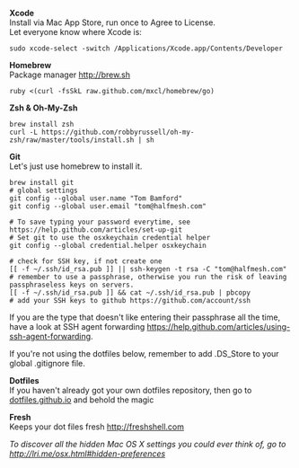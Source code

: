 
**Xcode**  
Install via Mac App Store, run once to Agree to License.  
Let everyone know where Xcode is:

    sudo xcode-select -switch /Applications/Xcode.app/Contents/Developer

**Homebrew**  
Package manager http://brew.sh

    ruby <(curl -fsSkL raw.github.com/mxcl/homebrew/go)

**Zsh &amp; Oh-My-Zsh**

    brew install zsh
    curl -L https://github.com/robbyrussell/oh-my-zsh/raw/master/tools/install.sh | sh

**Git**  
Let's just use homebrew to install it.

    brew install git
    # global settings
    git config --global user.name "Tom Bamford"
    git config --global user.email "tom@halfmesh.com"
    
    # To save typing your password everytime, see https://help.github.com/articles/set-up-git
    # Set git to use the osxkeychain credential helper
    git config --global credential.helper osxkeychain
    
    # check for SSH key, if not create one
    [[ -f ~/.ssh/id_rsa.pub ]] || ssh-keygen -t rsa -C "tom@halfmesh.com"
    # remember to use a passphrase, otherwise you run the risk of leaving passphraseless keys on servers.
    [[ -f ~/.ssh/id_rsa.pub ]] && cat ~/.ssh/id_rsa.pub | pbcopy
    # add your SSH keys to github https://github.com/account/ssh
    
If you are the type that doesn't like entering their passphrase all the time, have a look at SSH agent forwarding https://help.github.com/articles/using-ssh-agent-forwarding.
    
   
If you're not using the dotfiles below, remember to add .DS_Store to your global .gitignore file.


**Dotfiles**  
If you haven't already got your own dotfiles repository, then go to [dotfiles.github.io](http://dotfiles.github.io) and behold the magic

**Fresh**  
Keeps your dot files fresh http://freshshell.com


*To discover all the hidden Mac OS X settings you could ever think of, go to http://lri.me/osx.html#hidden-preferences*
